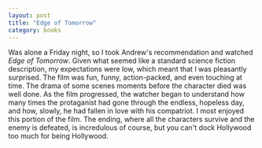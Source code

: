 ```yaml
---
layout: post
title: "Edge of Tomorrow"
category: books
---
```


Was alone a Friday night, so I took Andrew's recommendation and watched _Edge of
Tomorrow_. Given what seemed like a standard science fiction description, my expectations
were low, which meant that I was pleasantly surprised. The film was fun, funny,
action-packed, and even touching at time. The drama of some scenes moments before the
character died was well done. As the film progressed, the watcher began to understand how
many times the protaganist had gone through the endless, hopeless day, and how, slowly,
he had fallen in love with his compatriot. I most enjoyed this portion of the film. The
ending, where all the characters survive and the enemy is defeated, is incredulous of
course, but you can't dock Hollywood too much for being Hollywood.
